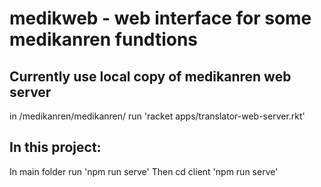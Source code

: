 # medikweb - web interface for some medikanren fundtions

## Currently use local copy of medikanren web server
in /medikanren/medikanren/ run 'racket apps/translator-web-server.rkt'

## In this project:
In main folder run 'npm run serve'
Then cd client 'npm run serve'

